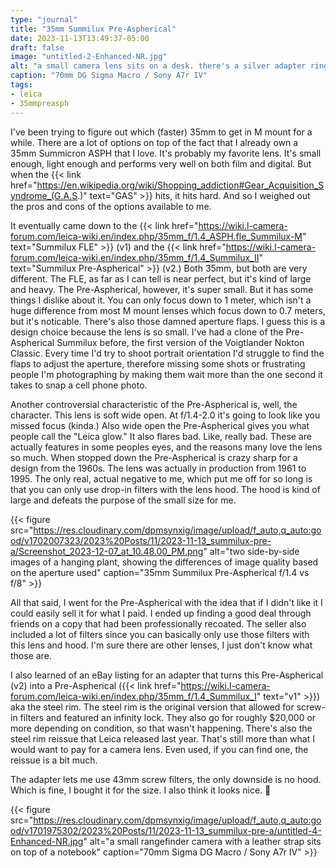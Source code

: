 ```yaml
---
type: "journal"
title: "35mm Summilux Pre-Aspherical"
date: 2023-11-13T13:49:37-05:00
draft: false
image: "untitled-2-Enhanced-NR.jpg"
alt: "a small camera lens sits on a desk. there's a silver adapter ring propped up on the side of the lens, and a small screw driver off to the side"
caption: "70mm DG Sigma Macro / Sony A7r IV"
tags:
- leica
- 35mmpreasph
---
```


I've been trying to figure out which (faster) 35mm to get in M mount for a while. There are a lot of options on top of the fact that I already own a 35mm Summicron ASPH that I love. It's probably my favorite lens. It's small enough, light enough and performs very well on both film and digital. But when the {{< link href="https://en.wikipedia.org/wiki/Shopping_addiction#Gear_Acquisition_Syndrome_(G.A.S.)" text="GAS" >}} hits, it hits hard. And so I weighed out the pros and cons of the options available to me. 

It eventually came down to the {{< link href="https://wiki.l-camera-forum.com/leica-wiki.en/index.php/35mm_f/1.4_ASPH.fle_Summilux-M" text="Summilux FLE" >}} (v1) and the {{< link href="https://wiki.l-camera-forum.com/leica-wiki.en/index.php/35mm_f/1.4_Summilux_II" text="Summilux Pre-Aspherical" >}} (v2.) Both 35mm, but both are very different. The FLE, as far as I can tell is near perfect, but it's kind of large and heavy. The Pre-Aspherical, however, it's super small. But it has some things I dislike about it. You can only focus down to 1 meter, which isn't a huge difference from most M mount lenses which focus down to 0.7 meters, but it's noticable. There's also those damned aperture flaps. I guess this is a design choice because the lens is so small. I've had a clone of the Pre-Aspherical Summilux before, the first version of the Voigtlander Nokton Classic. Every time I'd try to shoot portrait orientation I'd struggle to find the flaps to adjust the aperture, therefore missing some shots or frustrating people I'm photographing by making them wait more than the one second it takes to snap a cell phone photo.

Another controversial characteristic of the Pre-Aspherical is, well, the character. This lens is soft wide open. At f/1.4-2.0 it's going to look like you missed focus (kinda.) Also wide open the Pre-Aspherical gives you what people call the "Leica glow." It also flares bad. Like, really bad. These are actually features in some peoples eyes, and the reasons many love the lens so much. When stopped down the Pre-Aspherical is crazy sharp for a design from the 1960s. The lens was actually in production from 1961 to 1995. The only real, actual negative to me, which put me off for so long is that you can only use drop-in filters with the lens hood. The hood is kind of large and defeats the purpose of the small size for me.

{{< figure src="https://res.cloudinary.com/dpmsynxig/image/upload/f_auto,q_auto:good/v1702007323/2023%20Posts/11/2023-11-13_summilux-pre-a/Screenshot_2023-12-07_at_10.48.00_PM.png" alt="two side-by-side images of a hanging plant, showing the differences of image quality based on the aperture used" caption="35mm Summilux Pre-Aspherical f/1.4 vs f/8" >}}

All that said, I went for the Pre-Aspherical with the idea that if I didn't like it I could easily sell it for what I paid. I ended up finding a good deal through friends on a copy that had been professionally recoated. The seller also included a lot of filters since you can basically only use those filters with this lens and hood. I'm sure there are other lenses, I just don't know what those are.

I also learned of an eBay listing for an adapter that turns this Pre-Aspherical (v2) into a Pre-Aspherical ({{< link href="https://wiki.l-camera-forum.com/leica-wiki.en/index.php/35mm_f/1.4_Summilux_I" text="v1" >}}) aka the steel rim. The steel rim is the original version that allowed for screw-in filters and featured an infinity lock. They also go for roughly $20,000 or more depending on condition, so that wasn't happening. There's also the steel rim reissue that Leica released last year. That's still more than what I would want to pay for a camera lens. Even used, if you can find one, the reissue is a bit much.

The adapter lets me use 43mm screw filters, the only downside is no hood. Which is fine, I bought it for the size. I also think it looks nice. 🙂

{{< figure src="https://res.cloudinary.com/dpmsynxig/image/upload/f_auto,q_auto:good/v1701975302/2023%20Posts/11/2023-11-13_summilux-pre-a/untitled-4-Enhanced-NR.jpg" alt="a small rangefinder camera with a leather strap sits on top of a notebook" caption="70mm Sigma DG Macro / Sony A7r IV" >}}

